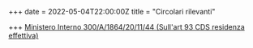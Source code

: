 +++
date = 2022-05-04T22:00:00Z
title = "Circolari rilevanti"

+++
[Ministero Interno 300/A/1864/20/11/44 (Sull'art 93 CDS residenza effettiva)](https://d8f6e268-ce60-4e3e-a93b-b4337e8d31b6.filesusr.com/ugd/a50911_25421fda87754e05b9f44b57d93cc582.pdf)